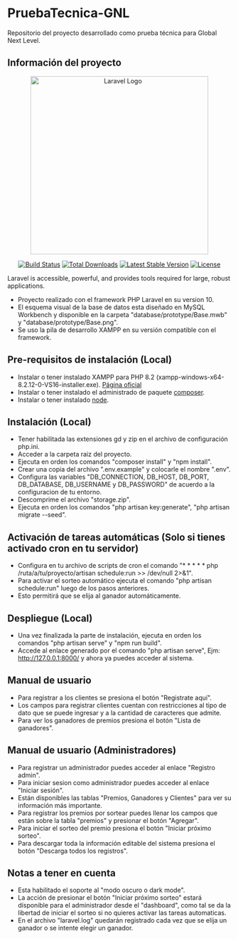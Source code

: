# PruebaTecnica-GNL
Repositorio del proyecto desarrollado como prueba técnica para Global Next Level.

## Información del proyecto

<p align="center"><a href="https://laravel.com" target="_blank"><img src="https://raw.githubusercontent.com/laravel/art/master/logo-lockup/5%20SVG/2%20CMYK/1%20Full%20Color/laravel-logolockup-cmyk-red.svg" width="400" alt="Laravel Logo"></a></p>

<p align="center">
<a href="https://github.com/laravel/framework/actions"><img src="https://github.com/laravel/framework/workflows/tests/badge.svg" alt="Build Status"></a>
<a href="https://packagist.org/packages/laravel/framework"><img src="https://img.shields.io/packagist/dt/laravel/framework" alt="Total Downloads"></a>
<a href="https://packagist.org/packages/laravel/framework"><img src="https://img.shields.io/packagist/v/laravel/framework" alt="Latest Stable Version"></a>
<a href="https://packagist.org/packages/laravel/framework"><img src="https://img.shields.io/packagist/l/laravel/framework" alt="License"></a>
</p>

Laravel is accessible, powerful, and provides tools required for large, robust applications.
- Proyecto realizado con el framework PHP Laravel en su version 10.
- El esquema visual de la base de datos esta diseñado en MySQL Workbench y disponible en la carpeta "database/prototype/Base.mwb" y "database/prototype/Base.png".
- Se uso la pila de desarrollo XAMPP en su versión compatible con el framework.

## Pre-requisitos de instalación (Local)
- Instalar o tener instalado XAMPP para PHP 8.2 (xampp-windows-x64-8.2.12-0-VS16-installer.exe). [Página oficial](https://sourceforge.net/projects/xampp/files/XAMPP%20Windows/8.2.12/)
- Instalar o tener instalado el administrado de paquete [composer](https://getcomposer.org/).
- Instalar o tener instalado [node](https://nodejs.org/en/download/).

## Instalación (Local)
- Tener habilitada las extensiones gd y zip en el archivo de configuración php.ini.
- Acceder a la carpeta raiz del proyecto.
- Ejecuta en orden los comandos "composer install" y "npm install".
- Crear una copia del archivo ".env.example" y colocarle el nombre ".env".
- Configura las variables "DB_CONNECTION, DB_HOST, DB_PORT, DB_DATABASE, DB_USERNAME y DB_PASSWORD" de acuerdo a la configuracion de tu entorno.
- Descomprime el archivo "storage.zip".
- Ejecuta en orden los comandos "php artisan key:generate", "php artisan migrate --seed".

## Activación de tareas automáticas (Solo si tienes activado cron en tu servidor)
- Configura en tu archivo de scripts de cron el comando "* * * * * php /ruta/a/tu/proyecto/artisan schedule:run >> /dev/null 2>&1".
- Para activar el sorteo automático ejecuta el comando "php artisan schedule:run" luego de los pasos anteriores.
- Esto permitirá que se elija al ganador automáticamente.

## Despliegue (Local)
- Una vez finalizada la parte de instalación, ejecuta en orden los comandos "php artisan serve" y "npm run build".
- Accede al enlace generado por el comando "php artisan serve", Ejm: http://127.0.0.1:8000/ y ahora ya puedes acceder al sistema.

## Manual de usuario
- Para registrar a los clientes se presiona el botón "Registrate aquí".
- Los campos para registrar clientes cuentan con restricciones al tipo de dato que se puede ingresar y a la cantidad de caracteres que admite.
- Para ver los ganadores de premios presiona el botón "Lista de ganadores".

## Manual de usuario (Administradores)
- Para registrar un administrador puedes acceder al enlace "Registro admin".
- Para iniciar sesion como administrador puedes acceder al enlace "Iniciar sesión".
- Están disponibles las tablas "Premios, Ganadores y Clientes" para ver su información más importante.
- Para registrar los premios por sortear puedes llenar los campos que están sobre la tabla "premios" y presionar el botón "Agregar".
- Para iniciar el sorteo del premio presiona el botón "Iniciar próximo sorteo".
- Para descargar toda la información editable del sistema presiona el botón "Descarga todos los registros".

## Notas a tener en cuenta
- Esta habilitado el soporte al "modo oscuro o dark mode".
- La acción de presionar el botón "Iniciar próximo sorteo" estará dísponible para el administrador desde el "dashboard", como tal se da la libertad de iniciar el sorteo si no quieres activar las tareas automaticas.
- En el archivo "laravel.log" quedarán registrado cada vez que se elija un ganador o se intente elegir un ganador.
